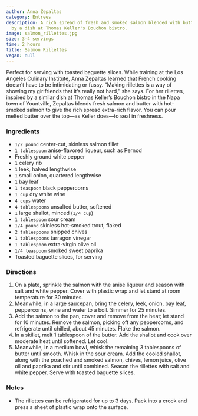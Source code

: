 ```yaml
---
author: Anna Zepaltas
category: Entrees
description: A rich spread of fresh and smoked salmon blended with butter, inspired
  by a dish at Thomas Keller's Bouchon bistro.
image: salmon_rillettes.jpg
size: 3-4 servings
time: 2 hours
title: Salmon Rillettes
vegan: null
---
```


Perfect for serving with toasted baguette slices. While training at the Los Angeles Culinary Institute, Anna Zepaltas learned that French cooking doesn’t have to be intimidating or fussy. “Making rillettes is a way of showing my girlfriends that it’s really not hard,” she says. For her rillettes, inspired by a similar dish at Thomas Keller’s Bouchon bistro in the Napa town of Yountville, Zepaltas blends fresh salmon and butter with hot-smoked salmon to give the rich spread extra-rich flavor. You can pour melted butter over the top—as Keller does—to seal in freshness.

### Ingredients

* `1/2 pound` center-cut, skinless salmon fillet
* `1 tablespoon` anise-flavored liqueur, such as Pernod
* Freshly ground white pepper
* `1` celery rib
* `1` leek, halved lengthwise
* `1` small onion, quartered lengthwise
* `1` bay leaf
* `1 teaspoon` black peppercorns
* `1 cup` dry white wine
* `4 cups` water
* `4 tablespoons` unsalted butter, softened
* `1` large shallot, minced (`1/4 cup`)
* `1 tablespoon` sour cream
* `1/4 pound` skinless hot-smoked trout, flaked
* `2 tablespoons` snipped chives
* `1 tablespoons` tarragon vinegar
* `1 tablespoon` extra-virgin olive oil
* `1/4 teaspoon` smoked sweet paprika
* Toasted baguette slices, for serving

### Directions

1. On a plate, sprinkle the salmon with the anise liqueur and season with salt and white pepper. Cover with plastic wrap and let stand at room temperature for 30 minutes.
2. Meanwhile, in a large saucepan, bring the celery, leek, onion, bay leaf, peppercorns, wine and water to a boil. Simmer for 25 minutes.
3. Add the salmon to the pan, cover and remove from the heat; let stand for 10 minutes. Remove the salmon, picking off any peppercorns, and refrigerate until chilled, about 45 minutes. Flake the salmon.
4. In a skillet, melt 1 tablespoon of the butter. Add the shallot and cook over moderate heat until softened. Let cool.
5. Meanwhile, in a medium bowl, whisk the remaining 3 tablespoons of butter until smooth. Whisk in the sour cream. Add the cooled shallot, along with the poached and smoked salmon, chives, lemon juice, olive oil and paprika and stir until combined. Season the rillettes with salt and white pepper. Serve with toasted baguette slices.

### Notes

- The rillettes can be refrigerated for up to 3 days. Pack into a crock and press a sheet of plastic wrap onto the surface.